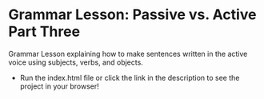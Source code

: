# Grammar Lesson: Passive vs. Active Part Three
 Grammar Lesson explaining how to make sentences written in the active voice using subjects, verbs, and objects.
- Run the index.html file or click the link in the description to see the project in your browser!
